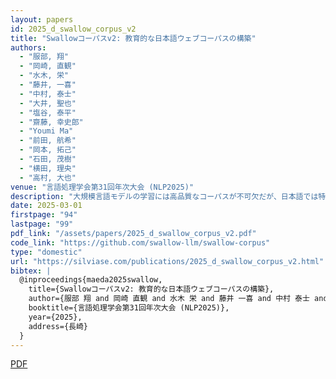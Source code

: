 ```yaml
---
layout: papers
id: 2025_d_swallow_corpus_v2
title: "Swallowコーパスv2: 教育的な日本語ウェブコーパスの構築"
authors:
  - "服部, 翔"
  - "岡崎, 直観"
  - "水木, 栄"
  - "藤井, 一喜"
  - "中村, 泰士"
  - "大井, 聖也"
  - "塩谷, 泰平"
  - "齋藤, 幸史郎"
  - "Youmi Ma"
  - "前田, 航希"
  - "岡本, 拓己"
  - "石田, 茂樹"
  - "横田, 理央"
  - "高村, 大也"
venue: "言語処理学会第31回年次大会 (NLP2025)"
description: "大規模言語モデルの学習には高品質なコーパスが不可欠だが、日本語では特に教育的価値の高いテキストデータが不足している。本研究では、ウェブから収集した日本語テキストに対して教育的価値を評価し、高品質なコーパスを構築する手法を提案する。FastTextとLLMを組み合わせた効率的なフィルタリングパイプラインを開発し、3540億トークンから精選した350億トークンのSwallowコーパスv2を構築した。本コーパスで学習したモデルは、既存の日本語ベンチマークで優れた性能を示し、特に推論・知識タスクで顕著な改善を達成した。"
date: 2025-03-01
firstpage: "94"
lastpage: "99"
pdf_link: "/assets/papers/2025_d_swallow_corpus_v2.pdf"
code_link: "https://github.com/swallow-llm/swallow-corpus"
type: "domestic"
url: "https://silviase.com/publications/2025_d_swallow_corpus_v2.html"
bibtex: |
  @inproceedings{maeda2025swallow,
    title={Swallowコーパスv2: 教育的な日本語ウェブコーパスの構築},
    author={服部 翔 and 岡崎 直観 and 水木 栄 and 藤井 一喜 and 中村 泰士 and 大井 聖也 and 塩谷 泰平 and 齋藤 幸史郎 and Youmi Ma and 前田 航希 and 岡本 拓己 and 石田 茂樹 and 横田 理央 and 高村 大也},
    booktitle={言語処理学会第31回年次大会 (NLP2025)},
    year={2025},
    address={長崎}
  }
---
```


[PDF](/assets/papers/2025_d_swallow_corpus_v2.pdf)

